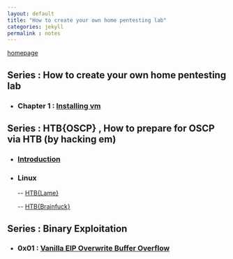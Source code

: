 ```yaml
---
layout: default
title: "How to create your own home pentesting lab"
categories: jekyll
permalink : notes
---
```


[homepage](/musubi/index)  

## Series : How to create your own home pentesting lab
- ### Chapter 1 : [Installing vm](/musubi/notes/virtualbox-one)


## Series : HTB{OSCP} , How to prepare for OSCP via HTB (by hacking em)
- ### [Introduction](/musubi/notes/htb4oscp)
- ### Linux
  -- [HTB{Lame}](/musubi/notes/htb4oscp/linux/lame)

  -- [HTB{Brainfuck}](/musubi/notes/htb4oscp/linux/brainfuck)

## Series : Binary Exploitation
- ### 0x01 : [Vanilla EIP Overwrite Buffer Overflow](/musubi/notes/vanillaeipoverwrite)
